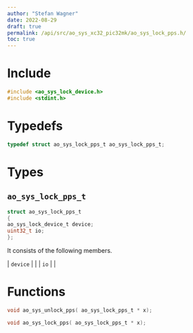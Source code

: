 ```yaml
---
author: "Stefan Wagner"
date: 2022-08-29
draft: true
permalink: /api/src/ao_sys_xc32_pic32mk/ao_sys_lock_pps.h/
toc: true
---
```


# Include

```c
#include <ao_sys_lock_device.h>
#include <stdint.h>
```

# Typedefs

```c
typedef struct ao_sys_lock_pps_t ao_sys_lock_pps_t;
```

# Types

## `ao_sys_lock_pps_t`

```c
struct ao_sys_lock_pps_t
{
ao_sys_lock_device_t device;
uint32_t io;
};
```

It consists of the following members.

| `device` | |
| `io` | |

# Functions

```c
void ao_sys_unlock_pps( ao_sys_lock_pps_t * x);
```

```c
void ao_sys_lock_pps( ao_sys_lock_pps_t * x);
```
